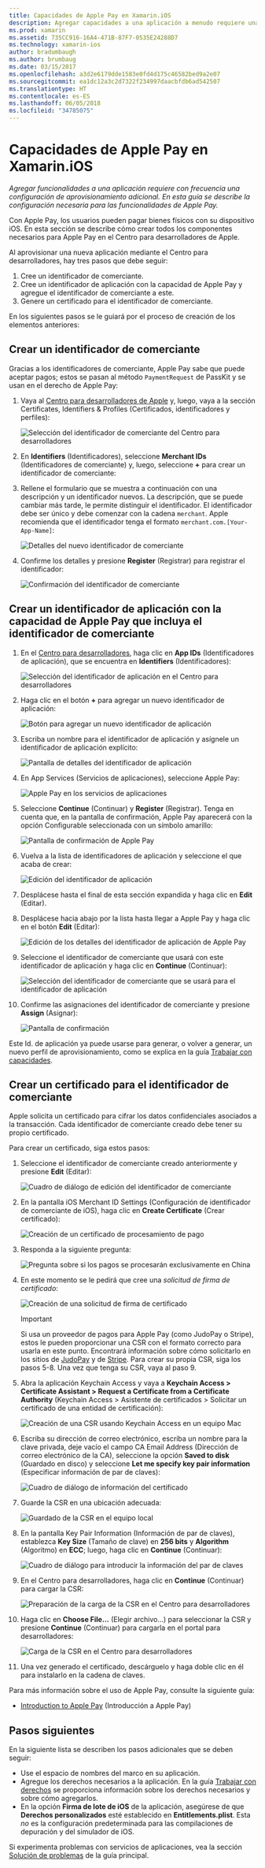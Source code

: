 ```yaml
---
title: Capacidades de Apple Pay en Xamarin.iOS
description: Agregar capacidades a una aplicación a menudo requiere una configuración de aprovisionamiento adicional. En esta guía se describe la configuración necesaria para las capacidades de Apple Pay.
ms.prod: xamarin
ms.assetid: 735CC916-16A4-471B-87F7-0535E24288D7
ms.technology: xamarin-ios
author: bradumbaugh
ms.author: brumbaug
ms.date: 03/15/2017
ms.openlocfilehash: a3d2e6179dde1583e0fd4d175c46582bed9a2e07
ms.sourcegitcommit: ea1dc12a3c2d7322f234997daacbfdb6ad542507
ms.translationtype: HT
ms.contentlocale: es-ES
ms.lasthandoff: 06/05/2018
ms.locfileid: "34785075"
---
```

# <a name="apple-pay-capabilities-in-xamarinios"></a>Capacidades de Apple Pay en Xamarin.iOS

_Agregar funcionalidades a una aplicación requiere con frecuencia una configuración de aprovisionamiento adicional. En esta guía se describe la configuración necesaria para las funcionalidades de Apple Pay._

Con Apple Pay, los usuarios pueden pagar bienes físicos con su dispositivo iOS. En esta sección se describe cómo crear todos los componentes necesarios para Apple Pay en el Centro para desarrolladores de Apple.

Al aprovisionar una nueva aplicación mediante el Centro para desarrolladores, hay tres pasos que debe seguir:

1.  Cree un identificador de comerciante.
2.  Cree un identificador de aplicación con la capacidad de Apple Pay y agregue el identificador de comerciante a este.
3.  Genere un certificado para el identificador de comerciante.

En los siguientes pasos se le guiará por el proceso de creación de los elementos anteriores:

<a name="merchantid" />

## <a name="create-merchant-id"></a>Crear un identificador de comerciante

Gracias a los identificadores de comerciante, Apple Pay sabe que puede aceptar pagos; estos se pasan al método `PaymentRequest` de PassKit y se usan en el derecho de Apple Pay:

1.  Vaya al [Centro para desarrolladores de Apple](https://developer.apple.com/account/) y, luego, vaya a la sección Certificates, Identifiers & Profiles (Certificados, identificadores y perfiles): 
 
    ![Selección del identificador de comerciante del Centro para desarrolladores](apple-pay-capabilities-images/image57.png)

2.  En **Identifiers** (Identificadores), seleccione **Merchant IDs** (Identificadores de comerciante) y, luego, seleccione **+** para crear un identificador de comerciante:  

3.  Rellene el formulario que se muestra a continuación con una descripción y un identificador nuevos. La descripción, que se puede cambiar más tarde, le permite distinguir el identificador. El identificador debe ser único y debe comenzar con la cadena `merchant`. Apple recomienda que el identificador tenga el formato `merchant.com.[Your-App-Name]`:
   
    ![Detalles del nuevo identificador de comerciante](apple-pay-capabilities-images/image58.png)

4.  Confirme los detalles y presione **Register** (Registrar) para registrar el identificador: 
    
    ![Confirmación del identificador de comerciante](apple-pay-capabilities-images/image59.png)

<a name="appid" />

## <a name="create-an-app-id-with-the-apple-pay-capability-that-includes-the-merchant-id"></a>Crear un identificador de aplicación con la capacidad de Apple Pay que incluya el identificador de comerciante

1.  En el [Centro para desarrolladores](https://developer.apple.com/account/), haga clic en **App IDs** (Identificadores de aplicación), que se encuentra en **Identifiers** (Identificadores): 
    
    ![Selección del identificador de aplicación en el Centro para desarrolladores](apple-pay-capabilities-images/image6.png)

2.  Haga clic en el botón **+** para agregar un nuevo identificador de aplicación: 
   
    ![Botón para agregar un nuevo identificador de aplicación](apple-pay-capabilities-images/image27.png)

3.  Escriba un nombre para el identificador de aplicación y asígnele un identificador de aplicación explícito:    
   
    ![Pantalla de detalles del identificador de aplicación ](apple-pay-capabilities-images/image35.png)

4.  En App Services (Servicios de aplicaciones), seleccione Apple Pay:    
  
    ![Apple Pay en los servicios de aplicaciones](apple-pay-capabilities-images/image36.png)

5.  Seleccione **Continue** (Continuar) y **Register** (Registrar). Tenga en cuenta que, en la pantalla de confirmación, Apple Pay aparecerá con la opción Configurable seleccionada con un símbolo amarillo: 
   
    ![Pantalla de confirmación de Apple Pay](apple-pay-capabilities-images/image37.png)

6.  Vuelva a la lista de identificadores de aplicación y seleccione el que acaba de crear:  
   
    ![Edición del identificador de aplicación](apple-pay-capabilities-images/image38.png)

7.  Desplácese hasta el final de esta sección expandida y haga clic en **Edit** (Editar).
8.  Desplácese hacia abajo por la lista hasta llegar a Apple Pay y haga clic en el botón **Edit** (Editar):  
    
    ![Edición de los detalles del identificador de aplicación de Apple Pay](apple-pay-capabilities-images/image39.png)

9.  Seleccione el identificador de comerciante que usará con este identificador de aplicación y haga clic en **Continue** (Continuar):  
    
    ![Selección del identificador de comerciante que se usará para el identificador de aplicación](apple-pay-capabilities-images/image40.png)

10. Confirme las asignaciones del identificador de comerciante y presione **Assign** (Asignar):  
    
    ![Pantalla de confirmación](apple-pay-capabilities-images/image41.png)

Este Id. de aplicación ya puede usarse para generar, o volver a generar, un nuevo perfil de aprovisionamiento, como se explica en la guía [Trabajar con capacidades](~/ios/deploy-test/provisioning/capabilities/index.md). 

<a name="certificate" />

## <a name="create-a-certificate-for-your-merchant-id"></a>Crear un certificado para el identificador de comerciante

Apple solicita un certificado para cifrar los datos confidenciales asociados a la transacción. Cada identificador de comerciante creado debe tener su propio certificado. 

Para crear un certificado, siga estos pasos:

1.  Seleccione el identificador de comerciante creado anteriormente y presione **Edit** (Editar): 
    
    ![Cuadro de diálogo de edición del identificador de comerciante](apple-pay-capabilities-images/image42.png)

2.  En la pantalla iOS Merchant ID Settings (Configuración de identificador de comerciante de iOS), haga clic en **Create Certificate** (Crear certificado): 
   
    ![Creación de un certificado de procesamiento de pago](apple-pay-capabilities-images/image43.png)

3.  Responda a la siguiente pregunta: 

    ![Pregunta sobre si los pagos se procesarán exclusivamente en China](apple-pay-capabilities-images/image44.png)

4.  En este momento se le pedirá que cree una _solicitud de firma de certificado_: 

    ![Creación de una solicitud de firma de certificado](apple-pay-capabilities-images/image45.png)
    
    > [!IMPORTANT]
    > Si usa un proveedor de pagos para Apple Pay (como JudoPay o Stripe), estos le pueden proporcionar una CSR con el formato correcto para usarla en este punto. Encontrará información sobre cómo solicitarlo en los sitios de [JudoPay](https://www.judopay.com/docs/version-52/apple-pay/getting-started/#create-an-apple-pay-certificate) y de [Stripe](https://stripe.com/docs/apple-pay/apps#csr). Para crear su propia CSR, siga los pasos 5-8. Una vez que tenga su CSR, vaya al paso 9.

5.  Abra la aplicación Keychain Access y vaya a **Keychain Access > Certificate Assistant > Request a Certificate from a Certificate Authority** (Keychain Access > Asistente de certificados > Solicitar un certificado de una entidad de certificación): 

     ![Creación de una CSR usando Keychain Access en un equipo Mac](apple-pay-capabilities-images/image46.png)

6.  Escriba su dirección de correo electrónico, escriba un nombre para la clave privada, deje vacío el campo CA Email Address (Dirección de correo electrónico de la CA), seleccione la opción **Saved to disk** (Guardado en disco) y seleccione **Let me specify key pair information** (Especificar información de par de claves):

     ![Cuadro de diálogo de información del certificado](apple-pay-capabilities-images/image47.png)

7.  Guarde la CSR en una ubicación adecuada: 

     ![Guardado de la CSR en el equipo local](apple-pay-capabilities-images/image48.png)

8.  En la pantalla Key Pair Information (Información de par de claves), establezca **Key Size** (Tamaño de clave) en **256 bits** y **Algorithm** (Algoritmo) en **ECC**; luego, haga clic en **Continue** (Continuar):

     ![Cuadro de diálogo para introducir la información del par de claves](apple-pay-capabilities-images/image49.png)

9.  En el Centro para desarrolladores, haga clic en **Continue** (Continuar) para cargar la CSR: 

     ![Preparación de la carga de la CSR en el Centro para desarrolladores](apple-pay-capabilities-images/image50.png)

10. Haga clic en **Choose File…** (Elegir archivo...) para seleccionar la CSR y presione **Continue** (Continuar) para cargarla en el portal para desarrolladores: 

     ![Carga de la CSR en el Centro para desarrolladores](apple-pay-capabilities-images/image51.png)

11. Una vez generado el certificado, descárguelo y haga doble clic en él para instalarlo en la cadena de claves.

Para más información sobre el uso de Apple Pay, consulte la siguiente guía:

*   [Introduction to Apple Pay](~/ios/platform/apple-pay.md) (Introducción a Apple Pay)

## <a name="next-steps"></a>Pasos siguientes
 
En la siguiente lista se describen los pasos adicionales que se deben seguir:

* Use el espacio de nombres del marco en su aplicación.
* Agregue los derechos necesarios a la aplicación. En la guía [Trabajar con derechos](~/ios/deploy-test/provisioning/entitlements.md) se proporciona información sobre los derechos necesarios y sobre cómo agregarlos.
* En la opción **Firma de lote de iOS** de la aplicación, asegúrese de que **Derechos personalizados** esté establecido en **Entitlements.plist**. Esta _no_ es la configuración predeterminada para las compilaciones de depuración y del simulador de iOS.

Si experimenta problemas con servicios de aplicaciones, vea la sección [Solución de problemas](~/ios/deploy-test/provisioning/capabilities/index.md) de la guía principal.